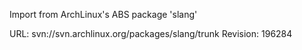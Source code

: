 Import from ArchLinux's ABS package 'slang'

URL: svn://svn.archlinux.org/packages/slang/trunk
Revision: 196284
